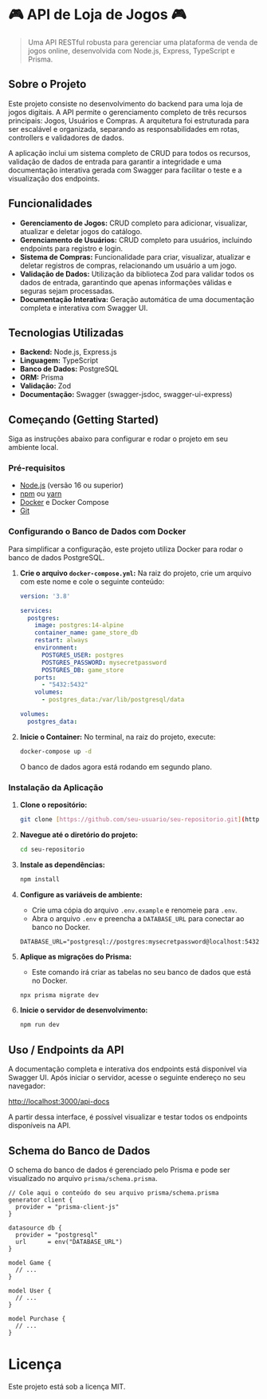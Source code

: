 # 🎮 API de Loja de Jogos 🎮

> Uma API RESTful robusta para gerenciar uma plataforma de venda de jogos online, desenvolvida com Node.js, Express, TypeScript e Prisma.

## Sobre o Projeto

Este projeto consiste no desenvolvimento do backend para uma loja de jogos digitais. A API permite o gerenciamento completo de três recursos principais: Jogos, Usuários e Compras. A arquitetura foi estruturada para ser escalável e organizada, separando as responsabilidades em rotas, controllers e validadores de dados.

A aplicação inclui um sistema completo de CRUD para todos os recursos, validação de dados de entrada para garantir a integridade e uma documentação interativa gerada com Swagger para facilitar o teste e a visualização dos endpoints.

## Funcionalidades

-   **Gerenciamento de Jogos:** CRUD completo para adicionar, visualizar, atualizar e deletar jogos do catálogo.
-   **Gerenciamento de Usuários:** CRUD completo para usuários, incluindo endpoints para registro e login.
-   **Sistema de Compras:** Funcionalidade para criar, visualizar, atualizar e deletar registros de compras, relacionando um usuário a um jogo.
-   **Validação de Dados:** Utilização da biblioteca Zod para validar todos os dados de entrada, garantindo que apenas informações válidas e seguras sejam processadas.
-   **Documentação Interativa:** Geração automática de uma documentação completa e interativa com Swagger UI.

## Tecnologias Utilizadas

-   **Backend:** Node.js, Express.js
-   **Linguagem:** TypeScript
-   **Banco de Dados:** PostgreSQL
-   **ORM:** Prisma
-   **Validação:** Zod
-   **Documentação:** Swagger (swagger-jsdoc, swagger-ui-express)

## Começando (Getting Started)

Siga as instruções abaixo para configurar e rodar o projeto em seu ambiente local.

### Pré-requisitos

-   [Node.js](https://nodejs.org/en/) (versão 16 ou superior)
-   [npm](https://www.npmjs.com/) ou [yarn](https://yarnpkg.com/)
-   [Docker](https://www.docker.com/products/docker-desktop/) e Docker Compose
-   [Git](https://git-scm.com/)

### Configurando o Banco de Dados com Docker

Para simplificar a configuração, este projeto utiliza Docker para rodar o banco de dados PostgreSQL.

1.  **Crie o arquivo `docker-compose.yml`:** Na raiz do projeto, crie um arquivo com este nome e cole o seguinte conteúdo:

    ```yaml
    version: '3.8'

    services:
      postgres:
        image: postgres:14-alpine
        container_name: game_store_db
        restart: always
        environment:
          POSTGRES_USER: postgres
          POSTGRES_PASSWORD: mysecretpassword
          POSTGRES_DB: game_store
        ports:
          - "5432:5432"
        volumes:
          - postgres_data:/var/lib/postgresql/data

    volumes:
      postgres_data:
    ```

2.  **Inicie o Container:** No terminal, na raiz do projeto, execute:

    ```bash
    docker-compose up -d
    ```
    O banco de dados agora está rodando em segundo plano.

### Instalação da Aplicação

1.  **Clone o repositório:**
    ```bash
    git clone [https://github.com/seu-usuario/seu-repositorio.git](https://github.com/seu-usuario/seu-repositorio.git)
    ```

2.  **Navegue até o diretório do projeto:**
    ```bash
    cd seu-repositorio
    ```

3.  **Instale as dependências:**
    ```bash
    npm install
    ```

4.  **Configure as variáveis de ambiente:**
    -   Crie uma cópia do arquivo `.env.example` e renomeie para `.env`.
    -   Abra o arquivo `.env` e preencha a `DATABASE_URL` para conectar ao banco no Docker.

    ```
    DATABASE_URL="postgresql://postgres:mysecretpassword@localhost:5432/game_store"
    ```

5.  **Aplique as migrações do Prisma:**
    -   Este comando irá criar as tabelas no seu banco de dados que está no Docker.
    ```bash
    npx prisma migrate dev
    ```

6.  **Inicie o servidor de desenvolvimento:**
    ```bash
    npm run dev
    ```

## Uso / Endpoints da API

A documentação completa e interativa dos endpoints está disponível via Swagger UI. Após iniciar o servidor, acesse o seguinte endereço no seu navegador:

[http://localhost:3000/api-docs](http://localhost:3000/api-docs)

A partir dessa interface, é possível visualizar e testar todos os endpoints disponíveis na API.

## Schema do Banco de Dados

O schema do banco de dados é gerenciado pelo Prisma e pode ser visualizado no arquivo `prisma/schema.prisma`.

```prisma
// Cole aqui o conteúdo do seu arquivo prisma/schema.prisma
generator client {
  provider = "prisma-client-js"
}

datasource db {
  provider = "postgresql"
  url      = env("DATABASE_URL")
}

model Game {
  // ...
}

model User {
  // ...
}

model Purchase {
  // ...
}
```
# Licença
Este projeto está sob a licença MIT.


